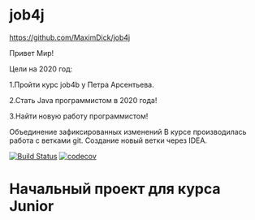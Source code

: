 ﻿# job4j
https://github.com/MaximDick/job4j

Привет Мир!

Цели на 2020 год:

1.Пройти  курс job4b у Петра Арсентьева.

2.Стать Java программистом в 2020 года!

3.Найти  новую работу программистом!

Объединение зафиксированных изменений
В курсе производилась работа с ветками git.
Создание новый ветки через IDEA.

[![Build Status](https://travis-ci.org/MaximDick/job4j.svg?branch=master)](https://travis-ci.org/MaximDick/job4j)
[![codecov](https://codecov.io/gh/MaximDick/job4j/branch/master/graph/badge.svg)](https://codecov.io/gh/MaximDick/job4j)



# Начальный проект для курса Junior



